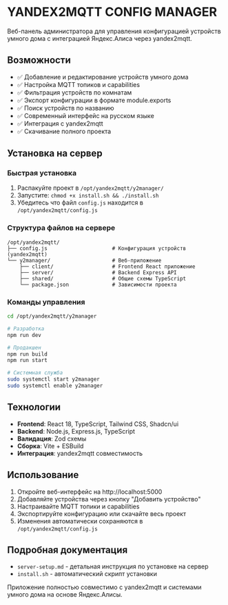 # YANDEX2MQTT CONFIG MANAGER

Веб-панель администратора для управления конфигурацией устройств умного дома с интеграцией Яндекс.Алиса через yandex2mqtt.

## Возможности

- ✅ Добавление и редактирование устройств умного дома
- ✅ Настройка MQTT топиков и capabilities
- ✅ Фильтрация устройств по комнатам
- ✅ Экспорт конфигурации в формате module.exports
- ✅ Поиск устройств по названию
- ✅ Современный интерфейс на русском языке
- ✅ Интеграция с yandex2mqtt
- ✅ Скачивание полного проекта

## Установка на сервер

### Быстрая установка
1. Распакуйте проект в `/opt/yandex2mqtt/y2manager/`
2. Запустите: `chmod +x install.sh && ./install.sh`
3. Убедитесь что файл `config.js` находится в `/opt/yandex2mqtt/config.js`

### Структура файлов на сервере
```
/opt/yandex2mqtt/
├── config.js                     # Конфигурация устройств (yandex2mqtt)
└── y2manager/                    # Веб-приложение
    ├── client/                   # Frontend React приложение
    ├── server/                   # Backend Express API
    ├── shared/                   # Общие схемы TypeScript
    └── package.json              # Зависимости проекта
```

### Команды управления
```bash
cd /opt/yandex2mqtt/y2manager

# Разработка
npm run dev

# Продакшен
npm run build
npm run start

# Системная служба
sudo systemctl start y2manager
sudo systemctl enable y2manager
```

## Технологии

- **Frontend**: React 18, TypeScript, Tailwind CSS, Shadcn/ui
- **Backend**: Node.js, Express.js, TypeScript
- **Валидация**: Zod схемы
- **Сборка**: Vite + ESBuild
- **Интеграция**: yandex2mqtt совместимость

## Использование

1. Откройте веб-интерфейс на http://localhost:5000
2. Добавляйте устройства через кнопку "Добавить устройство"
3. Настраивайте MQTT топики и capabilities
4. Экспортируйте конфигурацию или скачайте весь проект
5. Изменения автоматически сохраняются в `/opt/yandex2mqtt/config.js`

## Подробная документация

- `server-setup.md` - детальная инструкция по установке на сервер
- `install.sh` - автоматический скрипт установки

Приложение полностью совместимо с yandex2mqtt и системами умного дома на основе Яндекс.Алисы.
